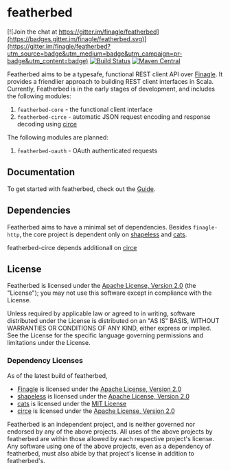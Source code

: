 # featherbed

[![Join the chat at https://gitter.im/finagle/featherbed](https://badges.gitter.im/finagle/featherbed.svg)](https://gitter.im/finagle/featherbed?utm_source=badge&utm_medium=badge&utm_campaign=pr-badge&utm_content=badge)
[![Build Status](https://img.shields.io/travis/finagle/featherbed/master.svg)](https://travis-ci.org/finagle/featherbed)
[![Maven Central](https://img.shields.io/maven-central/v/com.github.finagle/featherbed-core_2.11.svg)](https://maven-badges.herokuapp.com/maven-central/com.github.finagle/featherbed-core_2.11)

Featherbed aims to be a typesafe, functional REST client API over [Finagle](https://github.com/twitter/finagle).
It provides a friendlier approach to building REST client interfaces in Scala.  Currently, Featherbed
is in the early stages of development, and includes the following modules:

 1. `featherbed-core` - the functional client interface
 2. `featherbed-circe` - automatic JSON request encoding and response decoding using [circe](https://github.com/travisbrown/circe)

The following modules are planned:

 1. `featherbed-oauth` - OAuth authenticated requests

## Documentation
To get started with featherbed, check out the [Guide](http://jeremyrsmith.github.io/featherbed/doc/).

## Dependencies

Featherbed aims to have a minimal set of dependencies.  Besides `finagle-http`, the core project is
dependent only on [shapeless](https://github.com/milessabin/shapeless) and [cats](https://github.com/typelevel/cats).

featherbed-circe depends additionall on [circe](https://github.com/travisbrown/circe)

## License

Featherbed is licensed under the [Apache License, Version 2.0](http://www.apache.org/licenses/LICENSE-2.0)
(the "License"); you may not use this software except in compliance with the License.

Unless required by applicable law or agreed to in writing, software distributed under the License is distributed on an
"AS IS" BASIS, WITHOUT WARRANTIES OR CONDITIONS OF ANY KIND, either express or implied. See the License for the specific
language governing permissions and limitations under the License.

### Dependency Licenses

As of the latest build of featherbed,

 * [Finagle](https://github.com/twitter/finagle) is licensed under the [Apache License, Version 2.0](http://www.apache.org/licenses/LICENSE-2.0)
 * [shapeless](https://github.com/milessabin/shapeless) is licensed under the [Apache License, Version 2.0](http://www.apache.org/licenses/LICENSE-2.0)
 * [cats](https://github.com/typelevel/cats) is licensed under the [MIT License](http://opensource.org/licenses/mit-license.php)
 * [circe](https://github.com/travisbrown/circe) is licensed under the [Apache License, Version 2.0](http://www.apache.org/licenses/LICENSE-2.0)

Featherbed is an independent project, and is neither governed nor endorsed by any of the above projects.  All uses of
the above projects by featherbed are within those allowed by each respective project's license.  Any software using
one of the above projects, even as a dependency of featherbed, must also abide by that project's license in addition to
featherbed's.
